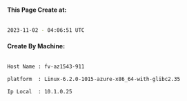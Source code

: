 
   
#### This Page Create at:

```bash

2023-11-02 - 04:06:51 UTC

```

#### Create By Machine:

```bash

Host Name : fv-az1543-911

platform  : Linux-6.2.0-1015-azure-x86_64-with-glibc2.35

Ip Local  : 10.1.0.25

```


